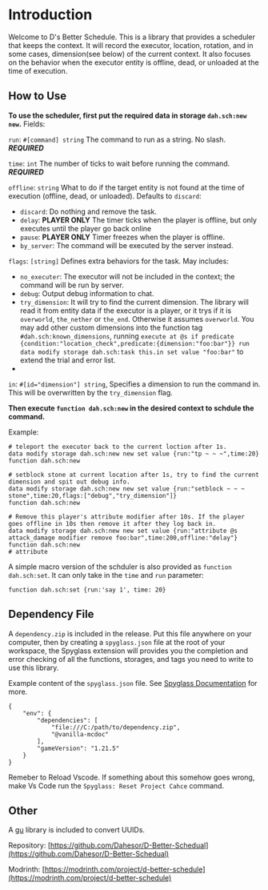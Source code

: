 # Introduction

Welcome to D's Better Schedule. This is a library that provides a scheduler that keeps the context.
It will record the executor, location, rotation, and in some cases, dimension(see below) of the current context.
It also focuses on the behavior when the executor entity is offline, dead, or unloaded at the time of execution.

## How to Use

**To use the scheduler, first put the required data in storage `dah.sch:new new`.** Fields:

`run`: `#[command] string` The command to run as a string. No slash. ***REQUIRED***

`time`: `int` The number of ticks to wait before running the command. ***REQUIRED***

`offline`: `string`
What to do if the target entity is not found at the time of execution (offline, dead, or unloaded). Defaults to `discard`:
 * `discard`: Do nothing and remove the task.
 * `delay`: **PLAYER ONLY** The timer ticks when the player is offline, but only executes until the player go back online
 * `pause`: **PLAYER ONLY** Timer freezes when the player is offline.
 * `by_server`: The command will be executed by the server instead.

`flags`: `[string]` Defines extra behaviors for the task. May includes:

 * `no_executer`: The executor will not be included in the context; the command will be run by server.
 * `debug`: Output debug information to chat.
 * `try_dimension`: It will try to find the current dimension. The library will read it from entity data if the executor is a player, or it trys if it is `overworld`, `the_nether` or `the_end`. Otherwise it assumes `overworld`. You may add other custom dimensions into the function tag `#dah.sch:known_dimensions`, running `execute at @s if predicate {condition:"location_check",predicate:{dimension:"foo:bar"}} run data modify storage dah.sch:task this.in set value "foo:bar"` to extend the trial and error list.
 *
`in`: `#[id="dimension"] string`,
Specifies a dimension to run the command in. This will be overwritten by the `try_dimension` flag.

**Then execute `function dah.sch:new` in the desired context to schdule the command.**

Example:
```
# teleport the executor back to the current loction after 1s.
data modify storage dah.sch:new new set value {run:"tp ~ ~ ~",time:20}
function dah.sch:new

# setblock stone at current location after 1s, try to find the current dimension and spit out debug info.
data modify storage dah.sch:new new set value {run:"setblock ~ ~ ~ stone",time:20,flags:["debug","try_dimension"]}
function dah.sch:new

# Remove this player's attribute modifier after 10s. If the player goes offline in 10s then remove it after they log back in.
data modify storage dah.sch:new new set value {run:"attribute @s attack_damage modifier remove foo:bar",time:200,offline:"delay"}
function dah.sch:new
# attribute
```

A simple macro version of the schduler is also provided as `function dah.sch:set`. It can only take in the `time` and `run` parameter:
```
function dah.sch:set {run:'say 1', time: 20}
```

## Dependency File

A `dependency.zip` is included in the release. Put this file anywhere on your computer, then by creating a `spyglass.json` file at the root of your workspace, the Spyglass extension will provides you the completion and error checking of all the functions, storages, and tags you need to write to use this library.

Example content of the `spyglass.json` file. See [Spyglass Documentation](https://spyglassmc.com/user/config.html) for more.
```
{
	"env": {
		"dependencies": [
			"file:///C:/path/to/dependency.zip",
			"@vanilla-mcdoc"
		],
		"gameVersion": "1.21.5"
	}
}
```
Remeber to Reload Vscode. If something about this somehow goes wrong, make Vs Code run the `Spyglass: Reset Project Cahce` command.

## Other

A [gu](https://github.com/gibbsly/gu) library is included to convert UUIDs.

Repository: [https://github.com/Dahesor/D-Better-Schedual](https://github.com/Dahesor/D-Better-Schedual)

Modrinth: [https://modrinth.com/project/d-better-schedule](https://modrinth.com/project/d-better-schedule)
